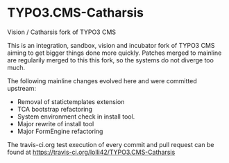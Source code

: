 TYPO3.CMS-Catharsis
===================

Vision / Catharsis fork of TYPO3 CMS

This is an integration, sandbox, vision and incubator fork of TYPO3 CMS aiming to get bigger things done more quickly. Patches merged to mainline are regularily merged to this this fork, so the systems do not diverge too much.

The following mainline changes evolved here and were committed upstream:
* Removal of statictemplates extension
* TCA bootstrap refactoring
* System environment check in install tool.
* Major rewrite of install tool
* Major FormEngine refactoring

The travis-ci.org test execution of every commit and pull request can be found at https://travis-ci.org/lolli42/TYPO3.CMS-Catharsis

